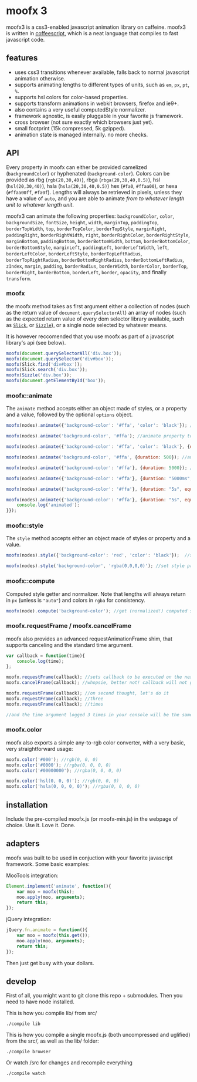 # moofx 3

moofx3 is a css3-enabled javascript animation library on caffeine.
moofx3 is written in [coffeescript](http://coffeescript.org), which is a neat language that compiles to fast javascript code.

## features

 - uses css3 transitions whenever available, falls back to normal javascript animation otherwise.
 - supports animating lengths to different types of units, such as `em`, `px`, `pt`, `%`.
 - supports hsl colors for color-based properties.
 - supports transform animations in webkit browsers, firefox and ie9+.
 - also contains a very useful computedStyle normalizer.
 - framework agnostic, is easily pluggable in your favorite js framework.
 - cross browser (not sure exactly which browsers just yet).
 - small footprint (15k compressed, 5k gzipped).
 - animation state is managed internally. no more checks.

## API

Every property in moofx can either be provided camelized (`backgroundColor`) or hyphenated (`background-color`).
Colors can be provided as rbg (`rgb(20,30,40)`), rbga (`rbga(20,30,40,0.5)`), hsl (`hsl(20,30,40)`), hsla (`hsla(20,30,40,0.5)`) hex (`#fa0`, `#ffaa00`), or hexa (`#ffaa00ff`, `#fa0f`).
Lengths will always be retrieved in pixels, unless they have a value of `auto`, and you are able to animate *from to whatever length unit to whatever length unit*.

moofx3 can animate the following properties: `backgroundColor`, `color`, `backgroundSize`, `fontSize`, `height`, `width`, `marginTop`, `paddingTop`, `borderTopWidth`, `top`, `borderTopColor`, `borderTopStyle`, `marginRight`, `paddingRight`, `borderRightWidth`, `right`, `borderRightColor`, `borderRightStyle`, `marginBottom`, `paddingBottom`, `borderBottomWidth`, `bottom`, `borderBottomColor`, `borderBottomStyle`, `marginLeft`, `paddingLeft`, `borderLeftWidth`, `left`, `borderLeftColor`, `borderLeftStyle`, `borderTopLeftRadius`, `borderTopRightRadius`, `borderBottomRightRadius`, `borderBottomLeftRadius`, `zIndex`, `margin`, `padding`, `borderRadius`, `borderWidth`, `borderColor`, `borderTop`, `borderRight`, `borderBottom`, `borderLeft`, `border`, `opacity`, and finally `transform`.

### moofx

the moofx method takes as first argument either a collection of nodes (such as the return value of `document.querySelectorAll`) an array of nodes (such as the expected return value of every dom selector library available, such as [`Slick`](https://github.com/mootools/slick), or [`Sizzle`](https://github.com/jquery/sizzle)), or a single node selected by whatever means.

It is however reccomended that you use moofx as part of a javascript library's api (see below).

```javascript
moofx(document.querySelectorAll('div.box'));
moofx(document.querySelector('div#box'));
moofx(Slick.find('div#box'));
moofx(Slick.search('div.box'));
moofx(Sizzle('div.box'));
moofx(document.getElementById('box'));
```

### moofx::animate

The `animate` method accepts either an object made of styles, or a property and a value, followed by the optional `options` object.

```javascript
moofx(nodes).animate({'background-color': '#ffa', 'color': 'black'}); //animate some styles, default options

moofx(nodes).animate('background-color', '#ffa'); //animate property to value

moofx(nodes).animate({'background-color': '#ffa', 'color': 'black'}, {duration: 500}); //animate styles using options (500ms duration)

moofx(nodes).animate('background-color', '#ffa', {duration: 500}); //animate property to value using options (500ms duration)

moofx(nodes).animate({'background-color': '#ffa'}, {duration: 5000}); //5s duration

moofx(nodes).animate({'background-color': '#ffa'}, {duration: "5000ms", equation: 'cubic-bezier(0.17,0.67,0.83,0.67)'}); //5s duration, cubic-bezier easing equation

moofx(nodes).animate({'background-color': '#ffa'}, {duration: "5s", equation: 'ease-in'}); //5s duration, ease-in easing equation

moofx(nodes).animate({'background-color': '#ffa'}, {duration: "5s", equation: 'ease-in-out', callback: function(){ //5s duration, ease-in-out easing equation, completion callback
	console.log('animated');
}});
```

### moofx::style

The `style` method accepts either an object made of styles or property and a value.

```javascript
moofx(nodes).style({'background-color': 'red', 'color': 'black'});  //set styles

moofx(nodes).style('background-color', 'rgba(0,0,0,0)'); //set style property to value
```

### moofx::compute

Computed style getter and normalizer. Note that lengths will always return in `px` (unless is `"auto"`) and colors in `rgba` for consistency.

```javascript
moofx(node).compute('background-color'); //get (normalized!) computed style of node for property
```

### moofx.requestFrame / moofx.cancelFrame

moofx also provides an advanced requestAnimationFrame shim, that supports canceling and the standard time argument.

```javascript
var callback = function(time){
	console.log(time);
};

moofx.requestFrame(callback); //sets callback to be executed on the next animationFrame
moofx.cancelFrame(callback); //whopsie, better not! callback will not get executed.

moofx.requestFrame(callback); //on second thought, let's do it
moofx.requestFrame(callback); //three
moofx.requestFrame(callback); //times

//and the time argument logged 3 times in your console will be the same, since the callbacks will get executed during the same animationFrame.
```

### moofx.color

moofx also exports a simple any-to-rgb color converter, with a very basic, very straightforward usage:

```javascript
moofx.color('#000'); //rgb(0, 0, 0)
moofx.color('#0000'); //rgba(0, 0, 0, 0)
moofx.color('#00000000'); //rgba(0, 0, 0, 0)

moofx.color('hsl(0, 0, 0)'); //rgb(0, 0, 0)
moofx.color('hsla(0, 0, 0, 0)'); //rgba(0, 0, 0, 0)
```

## installation

Include the pre-compiled moofx.js (or moofx-min.js) in the webpage of choice. Use it. Love it. Done.

## adapters

moofx was built to be used in conjuction with your favorite javascript framework. Some basic examples:

MooTools integration:

```javascript
Element.implement('animate', function(){
	var moo = moofx(this);
	moo.apply(moo, arguments);
	return this;
});
```

jQuery integration:

```javascript
jQuery.fn.animate = function(){
	var moo = moofx(this.get());
	moo.apply(moo, arguments);
	return this;
});
```

Then just get busy with your dollars.

## develop

First of all, you might want to git clone this repo + submodules. Then you need to have node installed.

This is how you compile lib/ from src/

```
./compile lib
```

This is how you compile a single moofx.js (both uncompressed and uglified) from the src/, as well as the lib/ folder:

```
./compile browser
```

Or watch /src for changes and recompile everything

```
./compile watch
```
